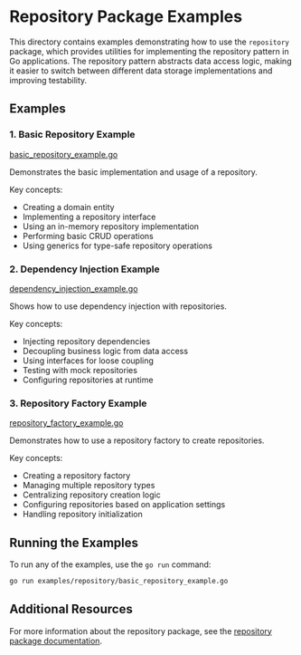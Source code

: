 # Repository Package Examples

This directory contains examples demonstrating how to use the `repository` package, which provides utilities for implementing the repository pattern in Go applications. The repository pattern abstracts data access logic, making it easier to switch between different data storage implementations and improving testability.

## Examples

### 1. Basic Repository Example

[basic_repository_example.go](basic_repository_example.go)

Demonstrates the basic implementation and usage of a repository.

Key concepts:
- Creating a domain entity
- Implementing a repository interface
- Using an in-memory repository implementation
- Performing basic CRUD operations
- Using generics for type-safe repository operations

### 2. Dependency Injection Example

[dependency_injection_example.go](dependency_injection_example.go)

Shows how to use dependency injection with repositories.

Key concepts:
- Injecting repository dependencies
- Decoupling business logic from data access
- Using interfaces for loose coupling
- Testing with mock repositories
- Configuring repositories at runtime

### 3. Repository Factory Example

[repository_factory_example.go](repository_factory_example.go)

Demonstrates how to use a repository factory to create repositories.

Key concepts:
- Creating a repository factory
- Managing multiple repository types
- Centralizing repository creation logic
- Configuring repositories based on application settings
- Handling repository initialization

## Running the Examples

To run any of the examples, use the `go run` command:

```bash
go run examples/repository/basic_repository_example.go
```

## Additional Resources

For more information about the repository package, see the [repository package documentation](../../repository/README.md).